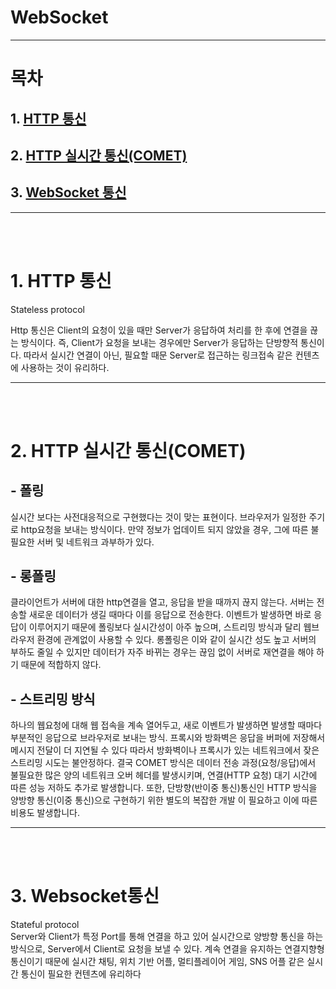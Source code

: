# WebSocket
--------------------
# 목차

## 1. <a href='#http'>HTTP 통신</a>  
## 2. <a href='#comet'>HTTP 실시간 통신(COMET)</a> 
## 3. <a href='#websocket'>WebSocket 통신</a> 
--------------------
<br><br>
<a name='http'></a>
# 1.	HTTP 통신  
Stateless protocol  

Http 통신은 Client의 요청이 있을 때만 Server가 응답하여 처리를 한 후에 연결을 끊는 방식이다. 즉, Client가 요청을 보내는 경우에만 Server가 응답하는 단방향적 통신이다. 따라서 실시간 연결이 아닌, 필요할 때문 Server로 접근하는 링크접속 같은 컨텐츠에 사용하는 것이 유리하다.  

--------------------
<br><br>
<a name='comet'></a>
# 2. HTTP 실시간 통신(COMET)  

## -	폴링  
실시간 보다는 사전대응적으로 구현했다는 것이 맞는 표현이다. 브라우저가 일정한 주기로 http요청을 보내는 방식이다. 만약 정보가 업데이트 되지 않았을 경우, 그에 따른 불필요한 서버 및 네트워크 과부하가 있다.  

## -	롱폴링
클라이언트가 서버에 대한 http연결을 열고, 응답을 받을 때까지 끊지 않는다.
서버는 전송할 새로운 데이터가 생길 때마다 이를 응답으로 전송한다. 이벤트가 발생하면 바로 응답이 이루어지기 때문에 폴링보다 실시간성이 아주 높으며, 스트리밍 방식과 달리 웹브라우저 환경에 관계없이 사용할 수 있다. 롱폴링은 이와 같이 실시간 성도 높고 서버의 부하도 줄일 수 있지만 데이터가 자주 바뀌는 경우는 끊임 없이 서버로 재연결을 해야 하기 때문에 적합하지 않다.  

## -	스트리밍 방식
하나의 웹요청에 대해 웹 접속을 계속 열어두고, 새로 이벤트가 발생하면 발생할 때마다 부분적인 응답으로 브라우저로 보내는 방식. 프록시와 방화벽은 응답을 버퍼에 저장해서 메시지 전달이 더 지연될 수 있다 따라서 방화벽이나 프록시가 있는 네트워크에서 잦은 스트리밍 시도는 불안정하다.
결국 COMET 방식은 데이터 전송 과정(요청/응답)에서 불필요한 많은 양의 네트워크 오버 헤더를 발생시키며, 연결(HTTP 요청) 대기 시간에 따른 성능 저하도 추가로 발생합니다.
또한, 단방향(반이중 통신)통신인 HTTP 방식을 양방향 통신(이중 통신)으로 구현하기 위한 별도의 복잡한 개발 이 필요하고 이에 따른 비용도 발생합니다.

--------------------
<br><br>
<a name='websocket'></a>
# 3.	Websocket통신
Stateful protocol  
Server와 Client가 특정 Port를 통해 연결을 하고 있어 실시간으로 양방향 통신을 하는 방식으로, Server에서 Client로 요청을 보낼 수 있다. 계속 연결을 유지하는 연결지향형 통신이기 때문에 실시간 채팅, 위치 기반 어플, 멀티플레이어 게임, SNS 어플 같은 실시간 통신이 필요한 컨텐츠에 유리하다
